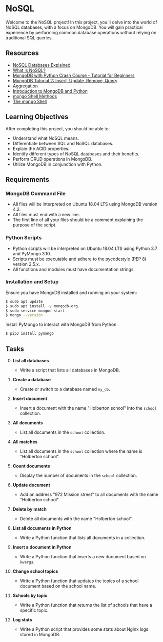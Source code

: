 # NoSQL

Welcome to the NoSQL project! In this project, you'll delve into the world of NoSQL databases, with a focus on MongoDB. You will gain practical experience by performing common database operations without relying on traditional SQL queries.

## Resources

- [NoSQL Databases Explained](https://www.mongodb.com/nosql-explained)
- [What is NoSQL?](https://www.mongodb.com/nosql-explained/nosql-databases)
- [MongoDB with Python Crash Course - Tutorial for Beginners](https://www.youtube.com/watch?v=E-1xI85Zog8)
- [MongoDB Tutorial 2: Insert, Update, Remove, Query](https://docs.mongodb.com/manual/tutorial/query-documents/)
- [Aggregation](https://docs.mongodb.com/manual/aggregation/)
- [Introduction to MongoDB and Python](https://realpython.com/introduction-to-mongodb-and-python/)
- [mongo Shell Methods](https://docs.mongodb.com/manual/reference/method/js-collection/)
- [The mongo Shell](https://docs.mongodb.com/manual/mongo/)

## Learning Objectives

After completing this project, you should be able to:

- Understand what NoSQL means.
- Differentiate between SQL and NoSQL databases.
- Explain the ACID properties.
- Identify different types of NoSQL databases and their benefits.
- Perform CRUD operations in MongoDB.
- Utilize MongoDB in conjunction with Python.

## Requirements

### MongoDB Command File

- All files will be interpreted on Ubuntu 18.04 LTS using MongoDB version 4.2.
- All files must end with a new line.
- The first line of all your files should be a comment explaining the purpose of the script.

### Python Scripts

- Python scripts will be interpreted on Ubuntu 18.04 LTS using Python 3.7 and PyMongo 3.10.
- Scripts must be executable and adhere to the pycodestyle (PEP 8) version 2.5.x.
- All functions and modules must have documentation strings.

### Installation and Setup

Ensure you have MongoDB installed and running on your system:

```bash
$ sudo apt update
$ sudo apt install -y mongodb-org
$ sudo service mongod start
$ mongo --version
```

Install PyMongo to interact with MongoDB from Python:

```bash
$ pip3 install pymongo
```

## Tasks

0. **List all databases**
   - Write a script that lists all databases in MongoDB.

1. **Create a database**
   - Create or switch to a database named `my_db`.

2. **Insert document**
   - Insert a document with the name "Holberton school" into the `school` collection.

3. **All documents**
   - List all documents in the `school` collection.

4. **All matches**
   - List all documents in the `school` collection where the name is "Holberton school".

5. **Count documents**
   - Display the number of documents in the `school` collection.

6. **Update document**
   - Add an address "972 Mission street" to all documents with the name "Holberton school".

7. **Delete by match**
   - Delete all documents with the name "Holberton school".

8. **List all documents in Python**
   - Write a Python function that lists all documents in a collection.

9. **Insert a document in Python**
   - Write a Python function that inserts a new document based on `kwargs`.

10. **Change school topics**
    - Write a Python function that updates the topics of a school document based on the school name.

11. **Schools by topic**
    - Write a Python function that returns the list of schools that have a specific topic.

12. **Log stats**
    - Write a Python script that provides some stats about Nginx logs stored in MongoDB.
